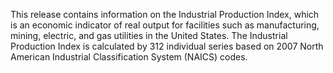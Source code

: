 This release contains information on the Industrial Production Index, which is an economic indicator of real output for facilities such as manufacturing, mining, electric, and gas utilities in the United States. The Industrial Production Index is calculated by 312 individual series based on 2007 North American Industrial Classification System (NAICS) codes.
